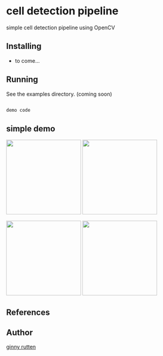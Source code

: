# cell detection pipeline

simple cell detection pipeline using OpenCV

## Installing ##

  * to come...

## Running ##

  See the examples directory. (coming soon)
  
```python

demo code

```

## simple demo ##

 <img width="200" src="https://github.com/vrutten/cell_detection/blob/master/results/orginal.png" >          <img width="200" src="https://github.com/vrutten/cell_detection/blob/master/results/masked_4.png">

<img width="200" src="https://github.com/vrutten/cell_detection/blob/master/results/mask_wContours_4.png">          <img width="200" src="https://github.com/vrutten/cell_detection/blob/master/results/detection_wCenters_4.png ">




## References ##



  
  
## Author ##

[ginny rutten](https://github.com/vrutten)
